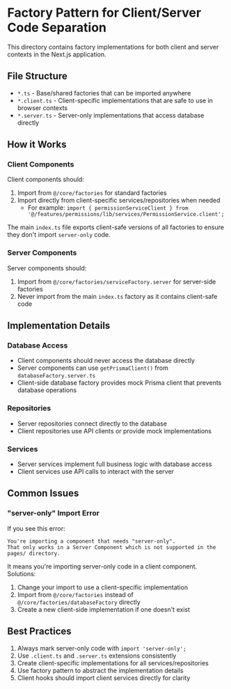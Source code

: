 # Factory Pattern for Client/Server Code Separation

This directory contains factory implementations for both client and server contexts in the Next.js application.

## File Structure

- `*.ts` - Base/shared factories that can be imported anywhere
- `*.client.ts` - Client-specific implementations that are safe to use in browser contexts
- `*.server.ts` - Server-only implementations that access database directly

## How it Works

### Client Components

Client components should:
1. Import from `@/core/factories` for standard factories
2. Import directly from client-specific services/repositories when needed
   - For example: `import { permissionServiceClient } from '@/features/permissions/lib/services/PermissionService.client';`

The main `index.ts` file exports client-safe versions of all factories to ensure they don't import `server-only` code.

### Server Components

Server components should:
1. Import from `@/core/factories/serviceFactory.server` for server-side factories 
2. Never import from the main `index.ts` factory as it contains client-safe code

## Implementation Details

### Database Access

- Client components should never access the database directly
- Server components can use `getPrismaClient()` from `databaseFactory.server.ts`
- Client-side database factory provides mock Prisma client that prevents database operations

### Repositories

- Server repositories connect directly to the database
- Client repositories use API clients or provide mock implementations

### Services

- Server services implement full business logic with database access
- Client services use API calls to interact with the server

## Common Issues

### "server-only" Import Error

If you see this error:
```
You're importing a component that needs "server-only". 
That only works in a Server Component which is not supported in the pages/ directory.
```

It means you're importing server-only code in a client component. Solutions:

1. Change your import to use a client-specific implementation
2. Import from `@/core/factories` instead of `@/core/factories/databaseFactory` directly
3. Create a new client-side implementation if one doesn't exist

## Best Practices

1. Always mark server-only code with `import 'server-only';` 
2. Use `.client.ts` and `.server.ts` extensions consistently
3. Create client-specific implementations for all services/repositories
4. Use factory pattern to abstract the implementation details
5. Client hooks should import client services directly for clarity
